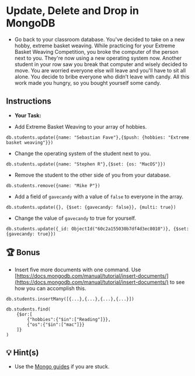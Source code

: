 # Update, Delete and Drop in MongoDB

* Go back to your classroom database. You've decided to take on a new hobby, extreme basket weaving. While practicing for your Extreme Basket Weaving Competition, you broke the computer of the person next to you. They're now using a new operating system now. Another student in your row saw you break that computer and wisely decided to move. You are worried everyone else will leave and you'll have to sit all alone. You decide to bribe everyone who didn’t leave with candy. All this work made you hungry, so you bought yourself some candy. 
  
## Instructions

* **Your Task:**

* Add Extreme Basket Weaving to your array of hobbies.

```
db.students.update({name: "Sebastian Fave"},{$push: {hobbies: "Extreme basket weaving"}})
```

* Change the operating system of the student next to you.

```
db.students.update({name: "Stephen R"},{$set: {os: "MacOS"}})
```

* Remove the student to the other side of you from your database.

```
db.students.remove({name: "Mike P"})
```

* Add a field of `gavecandy` with a value of `false` to everyone in the array.

```
db.students.update({}, {$set: {gavecandy: false}}, {multi: true})
```

* Change the value of `gavecandy` to true for yourself.

```
db.students.update({_id: ObjectId("60c2a155030b7df4d3ec8010")}, {$set:  {gavecandy: true}})
```

## 🏆 Bonus

* Insert five more documents with one command. Use [https://docs.mongodb.com/manual/tutorial/insert-documents/](https://docs.mongodb.com/manual/tutorial/insert-documents/) to see how you can accomplish this.

```
db.students.insertMany([{...},{...},{...},{...}])

db.students.find(
    {$or:[
        {"hobbies":{"$in":["Reading"]}},
        {"os":{"$in":["mac"]}}
    ]}
)
```

## 💡 Hint(s)

* Use the [Mongo guides](https://docs.mongodb.com/guides/) if you are stuck.
